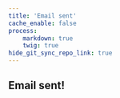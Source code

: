 ```yaml
---
title: 'Email sent'
cache_enable: false
process:
    markdown: true
    twig: true
hide_git_sync_repo_link: true
---
```


## Email sent!